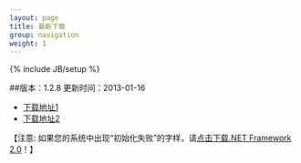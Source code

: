 ```yaml
---
layout: page
title: 最新下载
group: navigation
weight: 1
---
```


{% include JB/setup %}

##版本：1.2.8 更新时间：2013-01-16

  - <a href="http://pan.baidu.com/share/link?shareid=178145&uk=4213912968" target="_blank">下载地址1</a>
  - <a href="http://l2.yunpan.cn/lk/QvHSaNs9cBiBh" target="_blank">下载地址2</a>
  
【注意: 如果您的系统中出现“初始化失败”的字样，请<a href="http://download.microsoft.com/download/c/6/e/c6e88215-0178-4c6c-b5f3-158ff77b1f38/NetFx20SP2_x86.exe" target="_blank">点击下载.NET Framework 2.0</a>！】
